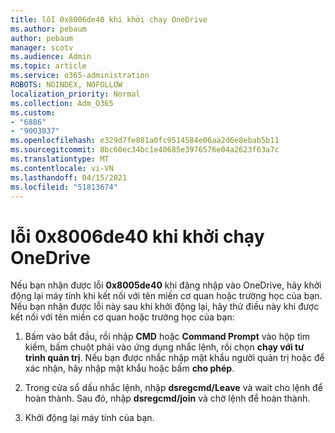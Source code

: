 ```yaml
---
title: lỗi 0x8006de40 khi khởi chạy OneDrive
ms.author: pebaum
author: pebaum
manager: scotv
ms.audience: Admin
ms.topic: article
ms.service: o365-administration
ROBOTS: NOINDEX, NOFOLLOW
localization_priority: Normal
ms.collection: Adm_O365
ms.custom:
- "6886"
- "9003837"
ms.openlocfilehash: e329d7fe881a0fc9514584e06aa2d6e8ebab5b11
ms.sourcegitcommit: 8bc60ec34bc1e40685e3976576e04a2623f63a7c
ms.translationtype: MT
ms.contentlocale: vi-VN
ms.lasthandoff: 04/15/2021
ms.locfileid: "51813674"
---
```

# <a name="0x8004de40-error-when-launching-onedrive"></a>lỗi 0x8006de40 khi khởi chạy OneDrive

Nếu bạn nhận được lỗi **0x8005de40** khi đăng nhập vào OneDrive, hãy khởi động lại máy tính khi kết nối với tên miền cơ quan hoặc trường học của bạn. Nếu bạn nhận được lỗi này sau khi khởi động lại, hãy thử điều này khi được kết nối với tên miền cơ quan hoặc trường học của bạn:

1. Bấm vào bắt đầu, rồi nhập **CMD** hoặc **Command Prompt**  vào hộp tìm kiếm, bấm chuột phải vào ứng dụng nhắc lệnh, rồi chọn  **chạy với tư trình quản trị**. Nếu bạn được nhắc nhập mật khẩu người quản trị hoặc để xác nhận, hãy nhập mật khẩu hoặc bấm **cho phép**.  

2. Trong cửa sổ dấu nhắc lệnh, nhập **dsregcmd/Leave**  và wait cho lệnh để hoàn thành. Sau đó, nhập **dsregcmd/join** và chờ lệnh để hoàn thành.
3. Khởi động lại máy tính của bạn.
